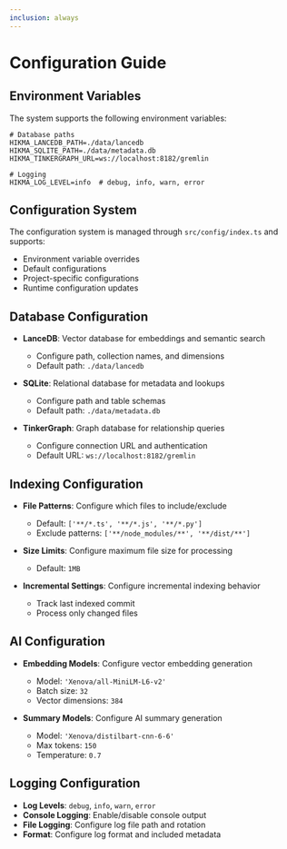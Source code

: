 ```yaml
---
inclusion: always
---
```


# Configuration Guide

## Environment Variables

The system supports the following environment variables:

```
# Database paths
HIKMA_LANCEDB_PATH=./data/lancedb
HIKMA_SQLITE_PATH=./data/metadata.db
HIKMA_TINKERGRAPH_URL=ws://localhost:8182/gremlin

# Logging
HIKMA_LOG_LEVEL=info  # debug, info, warn, error
```

## Configuration System

The configuration system is managed through `src/config/index.ts` and supports:

- Environment variable overrides
- Default configurations
- Project-specific configurations
- Runtime configuration updates

## Database Configuration

- **LanceDB**: Vector database for embeddings and semantic search
  - Configure path, collection names, and dimensions
  - Default path: `./data/lancedb`

- **SQLite**: Relational database for metadata and lookups
  - Configure path and table schemas
  - Default path: `./data/metadata.db`

- **TinkerGraph**: Graph database for relationship queries
  - Configure connection URL and authentication
  - Default URL: `ws://localhost:8182/gremlin`

## Indexing Configuration

- **File Patterns**: Configure which files to include/exclude
  - Default: `['**/*.ts', '**/*.js', '**/*.py']`
  - Exclude patterns: `['**/node_modules/**', '**/dist/**']`

- **Size Limits**: Configure maximum file size for processing
  - Default: `1MB`

- **Incremental Settings**: Configure incremental indexing behavior
  - Track last indexed commit
  - Process only changed files

## AI Configuration

- **Embedding Models**: Configure vector embedding generation
  - Model: `'Xenova/all-MiniLM-L6-v2'`
  - Batch size: `32`
  - Vector dimensions: `384`

- **Summary Models**: Configure AI summary generation
  - Model: `'Xenova/distilbart-cnn-6-6'`
  - Max tokens: `150`
  - Temperature: `0.7`

## Logging Configuration

- **Log Levels**: `debug`, `info`, `warn`, `error`
- **Console Logging**: Enable/disable console output
- **File Logging**: Configure log file path and rotation
- **Format**: Configure log format and included metadata
